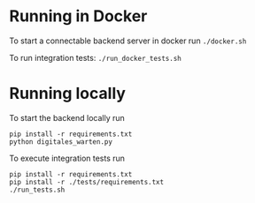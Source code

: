 # Running in Docker

To start a connectable backend server in docker run
`./docker.sh`

To run integration tests:
`./run_docker_tests.sh`

# Running locally

To start the backend locally run
```
pip install -r requirements.txt
python digitales_warten.py
```

To execute integration tests run
```
pip install -r requirements.txt
pip install -r ./tests/requirements.txt
./run_tests.sh
```

